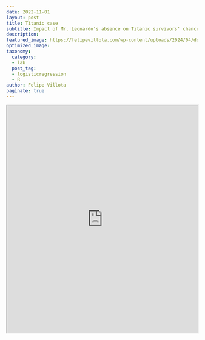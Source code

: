 ```yaml
---
date: 2022-11-01
layout: post
title: Titanic case
subtitle: Impact of Mr. Leonardo's absence on Titanic survivors' chances.
description: 
featured_image: https://felipevillota.com/wp-content/uploads/2024/04/dominance.jpg
optimized_image:
taxonomy:
  category: 
  - lab
  post_tag:
  - logisticregression
  - R
author: Felipe Villota
paginate: true
---
```



<iframe src="https://docs.google.com/viewer?url=https://felipevillota.com/wp-content/uploads/2024/04/LAB1_logistic_regression_titanic.pdf&embedded=true" width="100%" height="600px"></iframe>















